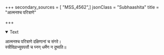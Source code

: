 +++
secondary_sources = [ "MSS_4562",]
jsonClass = "Subhaashita"
title = "आत्मनश्च परित्राणे"

+++

<details open><summary>Text</summary>

आत्मनश्च परित्राणे दक्षिणानां च संगरे।  
स्त्रीविप्राभ्युपपत्तौ च घ्नन् धर्मेण न दुष्यति॥
</details>
